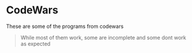 # CodeWars

These are some of the programs from codewars

> While most of them work, some are incomplete and some dont work as expected
